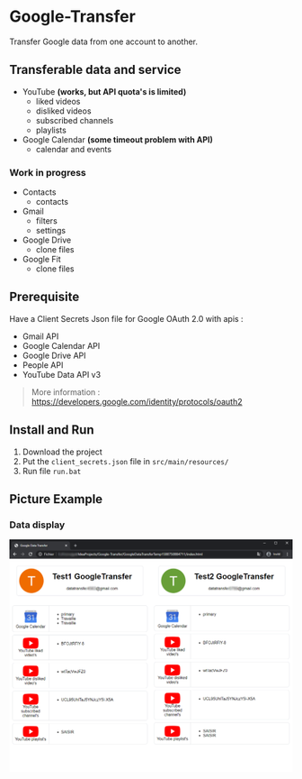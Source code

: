 # Google-Transfer
Transfer Google data from one account to another.

## Transferable data and service
* YouTube **(works, but API quota's is limited)**
    * liked videos
    * disliked videos
    * subscribed channels
    * playlists
* Google Calendar **(some timeout problem with API)**
    * calendar and events

### Work in progress
* Contacts
    * contacts
* Gmail
    * filters
    * settings
* Google Drive
    * clone files
* Google Fit
    * clone files

## Prerequisite
Have a Client Secrets Json file for Google OAuth 2.0 with apis :
- Gmail API
- Google Calendar API
- Google Drive API
- People API
- YouTube Data API v3
> More information : https://developers.google.com/identity/protocols/oauth2

## Install and Run
1. Download the project
2. Put the `client_secrets.json` file in `src/main/resources/`
3. Run file `run.bat`

## Picture Example

### Data display
![](DataDisplay.png)
